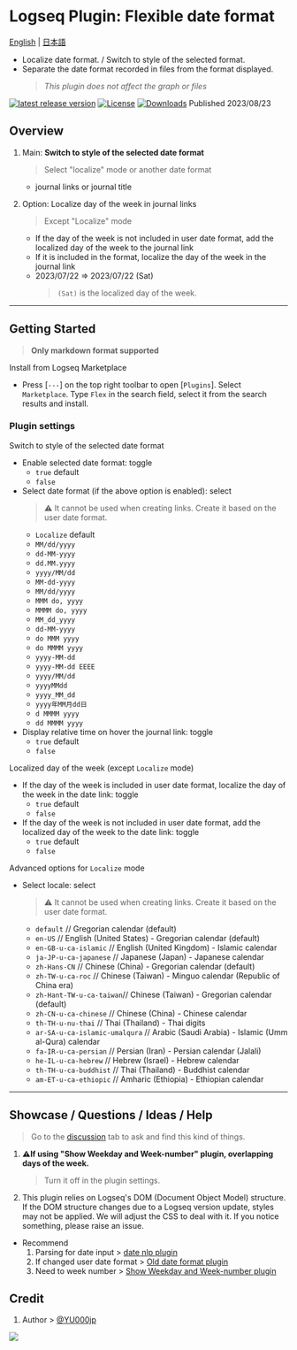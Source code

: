 # Logseq Plugin: Flexible date format

[English](https://github.com/YU000jp/logseq-plugin-flex-date-format) | [日本語](https://github.com/YU000jp/logseq-plugin-flex-date-format/blob/main/readme.ja.md)

- Localize date format. / Switch to style of the selected format.
- Separate the date format recorded in files from the format displayed.
   > *This plugin does not affect the graph or files*

[![latest release version](https://img.shields.io/github/v/release/YU000jp/logseq-plugin-flex-date-format)](https://github.com/YU000jp/logseq-plugin-flex-date-format/releases)
[![License](https://img.shields.io/github/license/YU000jp/logseq-plugin-flex-date-format?color=blue)](https://github.com/YU000jp/logseq-plugin-flex-date-format/LICENSE)
[![Downloads](https://img.shields.io/github/downloads/YU000jp/logseq-plugin-flex-date-format/total.svg)](https://github.com/YU000jp/logseq-plugin-flex-date-format/releases)
 Published 2023/08/23

## Overview

1. Main: **Switch to style of the selected date format**
   > Select "localize" mode or another date format
   - journal links or journal title

1. Option: Localize day of the week in journal links
   > Except "Localize" mode
   - If the day of the week is not included in user date format, add the localized day of the week to the journal link
   - If it is included in the format, localize the day of the week in the journal link
   - 2023/07/22 => 2023/07/22 (Sat)
      > `(Sat)` is the localized day of the week.

---

## Getting Started

> **Only markdown format supported**

Install from Logseq Marketplace

  - Press [`---`] on the top right toolbar to open [`Plugins`]. Select `Marketplace`. Type `Flex` in the search field, select it from the search results and install.

### Plugin settings

Switch to style of the selected date format
  - Enable selected date format: toggle
    - `true` default
    - `false`
  - Select date format  (if the above option is enabled): select
    > ⚠️ It cannot be used when creating links. Create it based on the user date format.
    - `Localize` default
    - `MM/dd/yyyy`
    - `dd-MM-yyyy`
    - `dd.MM.yyyy`
    - `yyyy/MM/dd`
    - `MM-dd-yyyy`
    - `MM/dd/yyyy`
    - `MMM do, yyyy`
    - `MMMM do, yyyy`
    - `MM_dd_yyyy`
    - `dd-MM-yyyy`
    - `do MMM yyyy`
    - `do MMMM yyyy`
    - `yyyy-MM-dd`
    - `yyyy-MM-dd EEEE`
    - `yyyy/MM/dd`
    - `yyyyMMdd`
    - `yyyy_MM_dd`
    - `yyyy年MM月dd日`
    - `d MMMM yyyy`
    - `dd MMMM yyyy`
  - Display relative time on hover the journal link: toggle
    - `true` default
    - `false`

Localized day of the week (except `Localize` mode)
  - If the day of the week is included in user date format, localize the day of the week in the date link: toggle
    - `true` default
    - `false`
  - If the day of the week is not included in user date format, add the localized day of the week to the date link: toggle
    - `true` default
    - `false`

Advanced options for `Localize` mode
  - Select locale: select
    > ⚠️ It cannot be used when creating links. Create it based on the user date format.
    - `default`              // Gregorian calendar (default)  
    - `en-US`                // English (United States) - Gregorian calendar (default)  
    - `en-GB-u-ca-islamic`   // English (United Kingdom) - Islamic calendar  
    - `ja-JP-u-ca-japanese`   // Japanese (Japan) - Japanese calendar  
    - `zh-Hans-CN`            // Chinese (China) - Gregorian calendar (default)  
    - `zh-TW-u-ca-roc`        // Chinese (Taiwan) - Minguo calendar (Republic of China era)  
    - `zh-Hant-TW-u-ca-taiwan`// Chinese (Taiwan) - Gregorian calendar (default)  
    - `zh-CN-u-ca-chinese`    // Chinese (China) - Chinese calendar  
    - `th-TH-u-nu-thai`       // Thai (Thailand) - Thai digits  
    - `ar-SA-u-ca-islamic-umalqura`   // Arabic (Saudi Arabia) - Islamic (Umm al-Qura) calendar  
    - `fa-IR-u-ca-persian`    // Persian (Iran) - Persian calendar (Jalali)  
    - `he-IL-u-ca-hebrew`     // Hebrew (Israel) - Hebrew calendar  
    - `th-TH-u-ca-buddhist`   // Thai (Thailand) - Buddhist calendar  
    - `am-ET-u-ca-ethiopic`   // Amharic (Ethiopia) - Ethiopian calendar

---

## Showcase / Questions / Ideas / Help

> Go to the [discussion](https://github.com/YU000jp/logseq-plugin-flex-date-format/discussions) tab to ask and find this kind of things.

1. **⚠️If using "Show Weekday and Week-number" plugin, overlapping days of the week.**
   > Turn it off in the plugin settings.
1. This plugin relies on Logseq's DOM (Document Object Model) structure. If the DOM structure changes due to a Logseq version update, styles may not be applied. We will adjust the CSS to deal with it. If you notice something, please raise an issue.

- Recommend
  1. Parsing for date input > [date nlp plugin](https://github.com/hkgnp/logseq-datenlp-plugin)
  1. If changed user date format > [Old date format plugin](https://github.com/YU000jp/logseq-plugin-legacy-date-format)
  1. Need to week number > [Show Weekday and Week-number plugin](https://github.com/YU000jp/logseq-plugin-show-weekday-and-week-number/)

## Credit

1. Author > [@YU000jp](https://github.com/YU000jp)

<a href="https://www.buymeacoffee.com/yu000japan"><img src="https://img.buymeacoffee.com/button-api/?text=Buy me a pizza&emoji=🍕&slug=yu000japan&button_colour=FFDD00&font_colour=000000&font_family=Poppins&outline_colour=000000&coffee_colour=ffffff" /></a>
